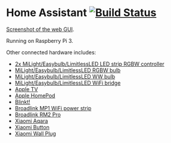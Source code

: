 # Home Assistant  [![Build Status](https://travis-ci.org/romanpeters/home-assistant.svg?branch=master)](https://travis-ci.org/romanpeters/home-assistant)

[Screenshot of the web GUI](example/screenshot.png).

Running on Raspberry Pi 3. 

Other connected hardware includes:
- [2x MiLight/Easybulb/LimitlessLED LED strip RGBW controller](https://www.home-assistant.io/components/light.limitlessled/)
- [MiLight/Easybulb/LimitlessLED RGBW bulb](https://www.home-assistant.io/components/light.limitlessled/)
- [MiLight/Easybulb/LimitlessLED WW bulb](https://www.home-assistant.io/components/light.limitlessled/)
- [MiLight/Easybulb/LimitlessLED WiFi bridge](https://www.home-assistant.io/components/light.limitlessled/)
- [Apple TV](https://www.home-assistant.io/components/apple_tv/)
- [Apple HomePod](https://www.home-assistant.io/components/homekit/)
- [Blinkt!](https://www.home-assistant.io/components/light.blinkt/)
- [Broadlink MP1 WiFi power strip](https://www.home-assistant.io/components/switch.broadlink/)
- [Broadlink RM2 Pro](https://www.home-assistant.io/components/sensor.broadlink/)
- [Xiaomi Aqara](https://www.home-assistant.io/components/xiaomi_aqara/)
- [Xiaomi Button](https://www.home-assistant.io/components/xiaomi_aqara/)
- [Xiaomi Wall Plug](https://www.home-assistant.io/components/xiaomi_aqara/)


